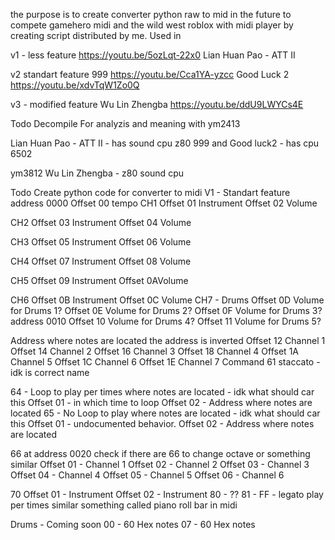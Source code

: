 the purpose is to create converter python raw to mid 
in the future to compete gamehero midi and the wild west roblox with midi player by creating script distributed by me.
Used in

v1 - less feature
https://youtu.be/5ozLqt-22x0
Lian Huan Pao - ATT II 


v2 standart feature
999
https://youtu.be/Cca1YA-yzcc
Good Luck 2 
https://youtu.be/xdvTqW1Zo0Q

v3 - modified feature
Wu Lin Zhengba 
https://youtu.be/ddU9LWYCs4E





Todo Decompile  For analyzis and meaning
with ym2413

Lian Huan Pao - ATT II  - has sound  cpu z80
 999 and Good luck2 - has cpu 6502 

ym3812
Wu Lin Zhengba - z80 sound cpu


Todo Create python code for converter to midi
V1 - Standart feature
address  0000 
Offset 00 tempo
CH1
Offset 01 Instrument
Offset 02 Volume

CH2
Offset 03 Instrument
Offset 04 Volume

CH3
Offset 05 Instrument
Offset 06 Volume

CH4
Offset 07 Instrument
Offset 08 Volume

CH5
Offset 09 Instrument
Offset 0AVolume

CH6
Offset 0B Instrument
Offset 0C Volume
CH7 - Drums
Offset 0D Volume for Drums 1?
Offset 0E Volume for Drums 2?
Offset 0F Volume for Drums 3?
address  0010 
Offset 10 Volume for Drums 4?
Offset 11 Volume for Drums 5?

Address where notes are located
the address is inverted
Offset 12 Channel 1
Offset 14 Channel 2
Offset 16 Channel 3
Offset 18 Channel 4
Offset 1A Channel 5
Offset 1C Channel 6
Offset 1E Channel 7
Command
61 staccato - idk is correct name

64 - Loop to play per times where notes are located - idk what should car this
Offset 01 - in which time to loop 
Offset 02 - Address where notes are located
65 - No Loop to play where notes are located - idk what should car this
Offset 01 - undocumented behavior. 
Offset 02 - Address where notes are located

66 at address 0020 check if there are 66 to change octave or something similar
Offset 01 - Channel 1
Offset 02 - Channel 2
Offset 03 - Channel 3
Offset 04 - Channel 4
Offset 05 - Channel 5
Offset 06 - Channel 6


70
Offset 01 - Instrument
Offset 02 - Instrument
80  - ??
81  - FF  - legato  play per times similar something called  piano roll bar in midi

Drums - Coming soon
00 - 60 Hex notes
07 - 60 Hex notes






















































